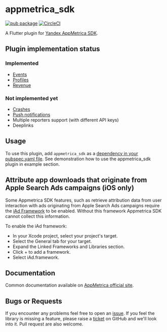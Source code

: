 # appmetrica_sdk

[![pub package](https://img.shields.io/pub/v/appmetrica_sdk.svg)](https://pub.dev/packages/appmetrica_sdk)
[![CircleCI](https://circleci.com/gh/EMALLStudio/appmetrica_sdk.svg?style=svg)](https://circleci.com/gh/EMALLStudio/appmetrica_sdk)

A Flutter plugin for [Yandex AppMetrica SDK][SITE].

## Plugin implementation status
### Implemented
- [Events](https://appmetrica.yandex.com/docs/mobile-events/concepts/events.html)
- [Profiles](https://appmetrica.yandex.com/docs/mobile-profile/concepts/profile.html)
- [Revenue](https://appmetrica.yandex.com/docs/revenue/concepts/about.html)
### Not implemented yet
- [Crashes](https://appmetrica.yandex.com/docs/crashes/about.html)
- [Push notifications](https://appmetrica.yandex.com/docs/push/concepts/about.html)
- Multiple reporters support (with different API keys)
- Deeplinks

## Usage
To use this plugin, add `appmetrica_sdk` as a [dependency in your pubspec.yaml file](https://flutter.dev/platform-plugins/). See demonstration how to use the appmetrica_sdk plugin in example section.

## Attribute app downloads that originate from Apple Search Ads campaigns (iOS only)
Some Appmetrica SDK features, such as retrieve attribution data from user interaction with ads originating from Apple Search Ads campaigns require the [iAd Framework](https://developer.apple.com/documentation/iad) to be enabled. Without this framework Appmetrica SDK cannot collect this information.

To enable the iAd framework:
- In your Xcode project, select your project's target.
- Select the General tab for your target.
- Expand the Linked Frameworks and Libraries section.
- Click + to add a framework.
- Select iAd.framework.

## Documentation
Common documentation available on [AppMetrica official site][DOCUMENTATION].

## Bugs or Requests
If you encounter any problems feel free to open an [issue](https://github.com/EMALLStudio/appmetrica_sdk/issues/new). If you feel the library is missing a feature, please raise a [ticket](https://github.com/EMALLStudio/appmetrica_sdk/issues/new) on GitHub and we'll look into it. Pull request are also welcome.

[SITE]: https://appmetrica.yandex.com "Yandex AppMetrica site"
[DOCUMENTATION]: https://appmetrica.yandex.com/docs/quick-start/concepts/quick-start.html "Yandex AppMetrica documentation"
